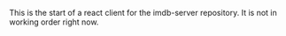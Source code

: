 This is the start of a react client for the imdb-server repository. It is not in working order right now.
